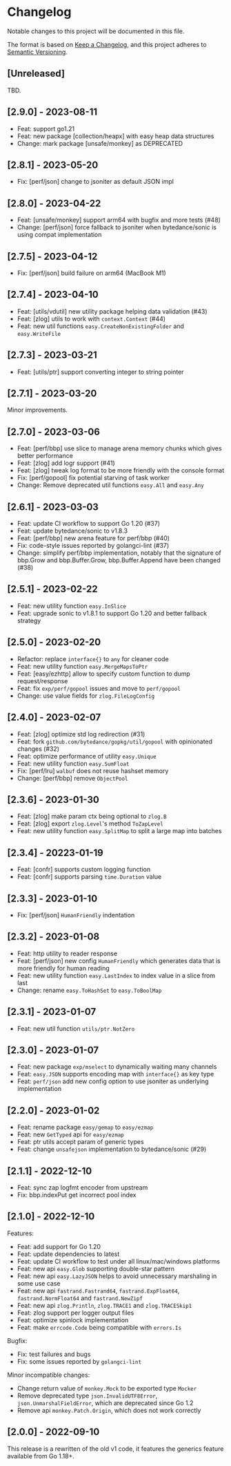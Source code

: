 # Changelog

Notable changes to this project will be documented in this file.

The format is based on [Keep a Changelog](https://keepachangelog.com/en/1.0.0/),
and this project adheres to [Semantic Versioning](https://semver.org/spec/v2.0.0.html).

## [Unreleased]

TBD.

## [2.9.0] - 2023-08-11

* Feat: support go1.21
* Feat: new package [collection/heapx] with easy heap data structures
* Change: mark package [unsafe/monkey] as DEPRECATED

## [2.8.1] - 2023-05-20

* Fix: [perf/json] change to jsoniter as default JSON impl

## [2.8.0] - 2023-04-22

* Feat: [unsafe/monkey] support arm64 with bugfix and more tests (#48)
* Change: [perf/json] force fallback to jsoniter when bytedance/sonic is using compat implementation

## [2.7.5] - 2023-04-12

* Fix: [perf/json] build failure on arm64 (MacBook M1)

## [2.7.4] - 2023-04-10

* Feat: [utils/vdutil] new utility package helping data validation (#43)
* Feat: [zlog] utils to work with `context.Context` (#44)
* Feat: new util functions `easy.CreateNonExistingFolder` and `easy.WriteFile`

## [2.7.3] - 2023-03-21

* Feat: [utils/ptr] support converting integer to string pointer

## [2.7.1] - 2023-03-20

Minor improvements.

## [2.7.0] - 2023-03-06

* Feat: [perf/bbp] use slice to manage arena memory chunks which gives better performance
* Feat: [zlog] add logr support (#41)
* Feat: [zlog] tweak log format to be more friendly with the console format
* Fix: [perf/gopool] fix potential starving of task worker
* Change: Remove deprecated util functions `easy.All` and `easy.Any`

## [2.6.1] - 2023-03-03

* Feat: update CI workflow to support Go 1.20 (#37)
* Feat: update bytedance/sonic to v1.8.3
* Feat: [perf/bbp] new arena feature for perf/bbp (#40)
* Fix: code-style issues reported by golangci-lint (#37)
* Change: simplify perf/bbp implementation, notably that the signature of bbp.Grow and bbp.Buffer.Grow, bbp.Buffer.Append have been changed (#38)

## [2.5.1] - 2023-02-22

* Feat: new utility function `easy.InSlice`
* Feat: upgrade sonic to v1.8.1 to support Go 1.20 and better fallback strategy

## [2.5.0] - 2023-02-20

* Refactor: replace `interface{}` to `any` for cleaner code
* Feat: new utility function `easy.MergeMapsToPtr`
* Feat: [easy/ezhttp] allow to specify custom function to dump request/response
* Feat: fix `exp/perf/gopool` issues and move to `perf/gopool`
* Change: use value fields for `zlog.FileLogConfig`

## [2.4.0] - 2023-02-07

* Feat: [zlog] optimize std log redirection (#31)
* Feat: fork `github.com/bytedance/gopkg/util/gopool` with opinionated changes (#32)
* Feat: optimize performance of utility `easy.Unique`
* Feat: new utility function `easy.SumFloat`
* Fix: [perf/lru] `walbuf` does not reuse hashset memory
* Change: [perf/bbp] remove `ObjectPool`

## [2.3.6] - 2023-01-30

* Feat: [zlog] make param ctx being optional to `zlog.B`
* Feat: [zlog] export `zlog.Level`'s method `ToZapLevel`
* Feat: new utility function `easy.SplitMap` to split a large map into batches

## [2.3.4] - 20223-01-19

* Feat: [confr] supports custom logging function
* Feat: [confr] supports parsing `time.Duration` value

## [2.3.3] - 2023-01-10

* Fix: [perf/json] `HumanFriendly` indentation

## [2.3.2] - 2023-01-08

* Feat: http utility to reader response
* Feat: [perf/json] new config `HumanFriendly` which generates data that is more friendly
  for human reading
* Feat: new utility function `easy.LastIndex` to index value in a slice from last
* Change: rename `easy.ToHashSet` to `easy.ToBoolMap`

## [2.3.1] - 2023-01-07

* Feat: new util function `utils/ptr.NotZero`

## [2.3.0] - 2023-01-07

* Feat: new package `exp/mselect` to dynamically waiting many channels
* Feat: `easy.JSON` supports encoding map with `interface{}` as key type
* Feat: `perf/json` add new config option to use jsoniter as underlying implementation

## [2.2.0] - 2023-01-02

* Feat: rename package `easy/gemap` to `easy/ezmap`
* Feat: new `GetTyped` api for `easy/ezmap`
* Feat: ptr utils accept param of generic types
* Feat: change `unsafejson` implementation to bytedance/sonic (#29)

## [2.1.1] - 2022-12-10

* Feat: sync zap logfmt encoder from upstream
* Fix: bbp.indexPut get incorrect pool index

## [2.1.0] - 2022-12-10

Features:

* Feat: add support for Go 1.20
* Feat: update dependencies to latest
* Feat: update CI workflow to test under all linux/mac/windows platforms
* Feat: new api `easy.Glob` supporting double-star pattern
* Feat: new api `easy.LazyJSON` helps to avoid unnecessary marshaling in some use case
* Feat: new api `fastrand.Fastrand64`, `fastrand.ExpFloat64`, `fastrand.NormFloat64` and `fastrand.NewZipf`
* Feat: new api `zlog.Println`, `zlog.TRACE1` and `zlog.TRACESkip1`
* Feat: zlog support per logger output files
* Feat: optimize spinlock implementation
* Feat: make `errcode.Code` being compatible with `errors.Is`

Bugfix:

* Fix: test failures and bugs
* Fix: some issues reported by `golangci-lint`

Minor incompatible changes:

* Change return value of `monkey.Mock` to be exported type `Mocker`
* Remove deprecated type `json.InvalidUTF8Error`, `json.UnmarshalFieldError`,
  which are deprecated since Go 1.2
* Remove api `monkey.Patch.Origin`, which does not work correctly

## [2.0.0] - 2022-09-10

This release is a rewritten of the old v1 code, it features the generics feature
available from Go 1.18+.
